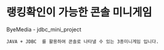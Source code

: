 # 랭킹확인이 가능한 콘솔 미니게임
ByeMedia  - jdbc_mini_project 

```
JAVA + JDBC  를 활용하여 콘솔로 나타낼 수 있는 3종미니게임 입니다.

```
